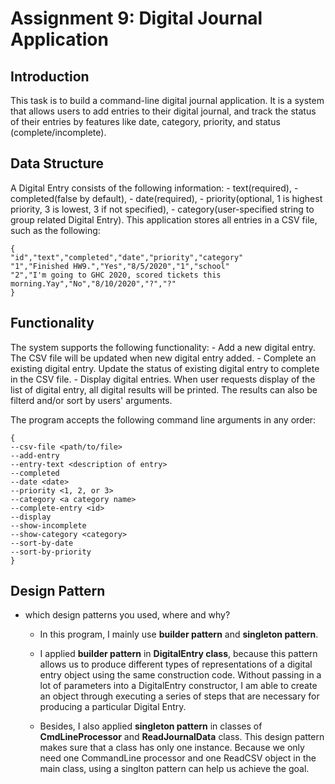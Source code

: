 # Assignment 9: Digital Journal Application


## Introduction
This task is to build a command-line digital journal application. It is a system that allows users to add entries to their digital journal, and track the status of their entries by features like date, category, priority, and status (complete/incomplete). 

## Data Structure
A Digital Entry consists of the following information: 
	- text(required), 
	- completed(false by default), 
	- date(required), 
	- priority(optional, 1 is highest priority, 3 is lowest, 3 if not specified),
	- category(user-specified string to group related Digital Entry).
This application stores all entries in a CSV file, such as the following:
```
{
"id","text","completed","date","priority","category"
"1","Finished HW9.","Yes","8/5/2020","1","school"
"2","I'm going to GHC 2020, scored tickets this morning.Yay","No","8/10/2020","?","?"
}
```

## Functionality
The system supports the following functionality:
	- Add a new digital entry. The CSV file will be updated when new digital entry added.
	- Complete an existing digital entry. Update the status of existing digital entry to complete in the CSV file.
	- Display digital entries. When user requests display of the list of digital entry, all digital results will be printed. The results can also be filterd and/or sort by users' arguments.

The program accepts the following command line arguments in any order:
```
{
--csv-file <path/to/file>
--add-entry
--entry-text <description of entry>
--completed
--date <date>
--priority <1, 2, or 3>
--category <a category name>
--complete-entry <id>
--display
--show-incomplete
--show-category <category>
--sort-by-date
--sort-by-priority	
}
```

## Design Pattern
* which design patterns you used, where and why?
	* In this program, I mainly use **builder pattern** and **singleton pattern**. 

	* I applied **builder pattern** in **DigitalEntry class**, because this pattern allows us to produce different types of representations of a digital entry object using the same construction code. Without passing in a lot of parameters into a DigitalEntry constructor, I am able to create an object through executing a series of steps that are necessary for producing a particular Digital Entry.

	* Besides, I also applied **singleton pattern** in classes of **CmdLineProcessor** and **ReadJournalData** class. This design pattern makes sure that a class has only one instance. Because we only need one CommandLine processor and one ReadCSV object in the main class, using a singlton pattern can help us achieve the goal. 




